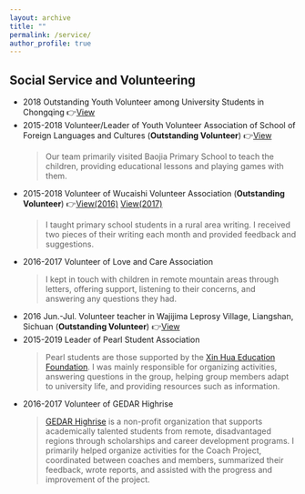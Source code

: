 ```yaml
---
layout: archive
title: ""
permalink: /service/
author_profile: true
---
```


## Social Service and Volunteering

- 2018 Outstanding Youth Volunteer among University Students in Chongqing 👉[View](/honors/image17.png)
- 2015-2018 Volunteer/Leader of Youth Volunteer Association of School of Foreign Languages and Cultures (**Outstanding Volunteer**) 👉[View](/honors/image18.jpeg)
  > Our team primarily visited Baojia Primary School to teach the children, providing educational lessons and playing games with them.
- 2015-2018 Volunteer of Wucaishi Volunteer Association (**Outstanding Volunteer**) 👉[View(2016)](/honors/image19.png) [View(2017)](/honors/image20.png)
  > I taught primary school students in a rural area writing. I received two pieces of their writing each month and provided feedback and suggestions.
- 2016-2017 Volunteer of Love and Care Association
  > I kept in touch with children in remote mountain areas through letters, offering support, listening to their concerns, and answering any questions they had.
- 2016 Jun.-Jul. Volunteer teacher in Wajijima Leprosy Village, Liangshan, Sichuan (**Outstanding Volunteer**) 👉[View](/honors/image21.png)
- 2015-2019 Leader of Pearl Student Association
  > Pearl students are those supported by the [Xin Hua Education Foundation](https://en.xhef.org/). I was mainly responsible for organizing activities, answering questions in the group, helping group members adapt to university life, and providing resources such as information.
- 2016-2017 Volunteer of GEDAR Highrise
  > [GEDAR Highrise](http://www.cedarcharity.org/) is a non-profit organization that supports academically talented students from remote, disadvantaged regions through scholarships and career development programs. I primarily helped organize activities for the Coach Project, coordinated between coaches and members, summarized their feedback, wrote reports, and assisted with the progress and improvement of the project.

